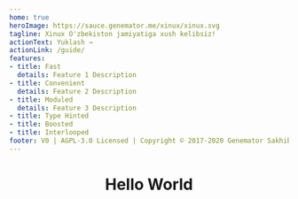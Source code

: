 ```yaml
---
home: true
heroImage: https://sauce.genemator.me/xinux/xinux.svg
tagline: Xinux O'zbekiston jamiyatiga xush kelibsiz!
actionText: Yuklash →
actionLink: /guide/
features:
- title: Fast
  details: Feature 1 Description
- title: Convenient
  details: Feature 2 Description
- title: Moduled
  details: Feature 3 Description
- title: Type Hinted
- title: Boosted
- title: Interlooped
footer: V0 | AGPL-3.0 Licensed | Copyright © 2017-2020 Genemator Sakhib | ❤ bilan dasturlangan!️
---
```


<h1 align="center">Hello World</h1>
